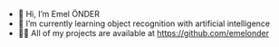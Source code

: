 - 👋 Hi, I’m Emel ÖNDER
- 🌱 I’m currently learning object recognition with artificial intelligence <br>
- 👨‍💻 All of my projects are available at https://github.com/emelonder
